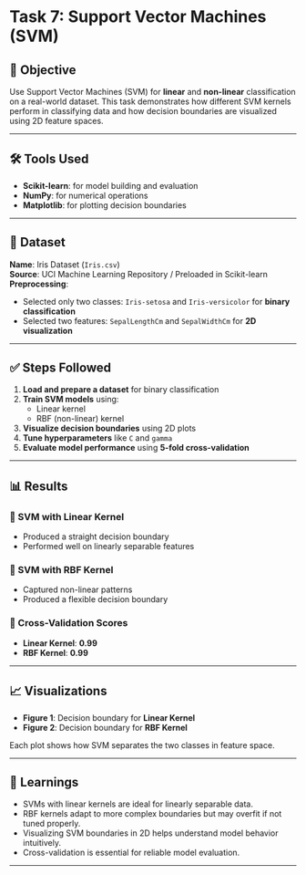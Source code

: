 # Task 7: Support Vector Machines (SVM)

## 📌 Objective
Use Support Vector Machines (SVM) for **linear** and **non-linear** classification on a real-world dataset. This task demonstrates how different SVM kernels perform in classifying data and how decision boundaries are visualized using 2D feature spaces.

---

## 🛠️ Tools Used
- **Scikit-learn**: for model building and evaluation  
- **NumPy**: for numerical operations  
- **Matplotlib**: for plotting decision boundaries  

---

## 📁 Dataset
**Name**: Iris Dataset (`Iris.csv`)  
**Source**: UCI Machine Learning Repository / Preloaded in Scikit-learn  
**Preprocessing**:
- Selected only two classes: `Iris-setosa` and `Iris-versicolor` for **binary classification**
- Selected two features: `SepalLengthCm` and `SepalWidthCm` for **2D visualization**

---

## ✅ Steps Followed

1. **Load and prepare a dataset** for binary classification  
2. **Train SVM models** using:
   - Linear kernel
   - RBF (non-linear) kernel  
3. **Visualize decision boundaries** using 2D plots  
4. **Tune hyperparameters** like `C` and `gamma`  
5. **Evaluate model performance** using **5-fold cross-validation**

---

## 📊 Results

### 🔷 SVM with Linear Kernel
- Produced a straight decision boundary
- Performed well on linearly separable features

### 🔷 SVM with RBF Kernel
- Captured non-linear patterns
- Produced a flexible decision boundary

### 🔁 Cross-Validation Scores
- **Linear Kernel**: **0.99**
- **RBF Kernel**: **0.99**

---

## 📈 Visualizations

- **Figure 1**: Decision boundary for **Linear Kernel**
- **Figure 2**: Decision boundary for **RBF Kernel**

Each plot shows how SVM separates the two classes in feature space.

---

## 🧠 Learnings

- SVMs with linear kernels are ideal for linearly separable data.
- RBF kernels adapt to more complex boundaries but may overfit if not tuned properly.
- Visualizing SVM boundaries in 2D helps understand model behavior intuitively.
- Cross-validation is essential for reliable model evaluation.

---
